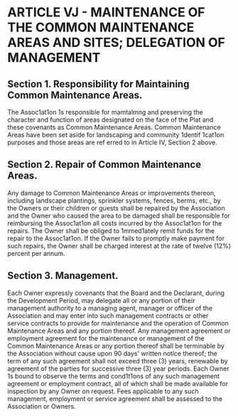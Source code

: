 # ARTICLE VJ - MAINTENANCE OF THE COMMON MAINTENANCE AREAS AND SITES; DELEGATION OF MANAGEMENT

## Section 1. Responsibility for Maintaining Common Maintenance Areas.

The
Assoc1at1on 1s responsible for mamtalmng and preserving the character and function of areas
designated on the face of the Plat and these covenants as Common Maintenance Areas.
Common Maintenance Areas have been set aside for landscaping and community
1dentif 1cat1on purposes and those areas are ref erred to in Article IV, Section 2 above.

## Section 2. Repair of Common Maintenance Areas.

Any damage to Common
Maintenance Areas or improvements thereon, including landscape plantings, sprinkler
systems, fences, berms, etc., by the Owners or their children or guests shall be repaired by
the Association and the Owner who caused the area to be damaged shall be responsible for
reimbursing the Assoc1at1on all costs incurred by the Assoc1at1on for the repairs. The Owner
shall be obliged to 1mmed1ately remit funds for the repair to the Assoc1at1on. If the Owner
fails to promptly make payment for such repairs, the Owner shall be charged interest at the
rate of twelve (12%) percent per annum.

## Section 3. Management.

Each Owner expressly covenants that the Board and
the Declarant, during the Development Period, may delegate all or any portion of their
management authority to a managing agent, manager or officer of the Association and may
enter into such management contracts or other service contracts to provide for maintenance
and the operation of Common Maintenance Areas and any portion thereof. Any
management agreement or employment agreement for the maintenance or management of
the Common Maintenance Areas or any portion thereof shall be terminable by the
Association without cause upon 90 days' written notice thereof; the term of any such
agreement shall not exceed three (3) years, renewable by agreement of the parties for
successive three (3) year periods. Each Owner 1s bound to observe the terms and
cond1t1ons of any such management agreement or employment contract, all of which shall be
made available for inspection by any Owner on request. Fees applicable to any such
management, employment or service agreement shall be assessed to the Association or
Owners.
